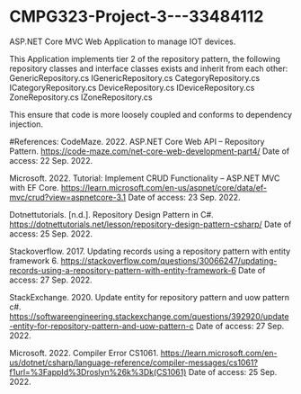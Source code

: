 # CMPG323-Project-3---33484112
 ASP.NET Core MVC Web Application to manage IOT devices.
 
 This Application implements tier 2 of the repository pattern, the following repository classes and interface classes exists and inherit from each other:
 GenericRepository.cs
 IGenericRepository.cs
 CategoryRepository.cs
 ICategoryRepository.cs
 DeviceRepository.cs
 IDeviceRepository.cs
 ZoneRepository.cs
 IZoneRepository.cs
 
 This ensure that code is more loosely coupled and conforms to dependency injection.
 
 #References:
 CodeMaze. 2022. ASP.NET Core Web API – Repository Pattern. https://code-maze.com/net-core-web-development-part4/
Date of access: 22 Sep. 2022.

Microsoft. 2022. Tutorial: Implement CRUD Functionality – ASP.NET MVC with EF Core. https://learn.microsoft.com/en-us/aspnet/core/data/ef-mvc/crud?view=aspnetcore-3.1
Date of access: 23 Sep. 2022.

Dotnettutorials. [n.d.]. Repository Design Pattern in C#. 
https://dotnettutorials.net/lesson/repository-design-pattern-csharp/
Date of access: 25 Sep. 2022.

Stackoverflow. 2017. Updating records using a repository pattern with entity framework 6. https://stackoverflow.com/questions/30066247/updating-records-using-a-repository-pattern-with-entity-framework-6
Date of access: 27 Sep. 2022.

StackExchange. 2020. Update entity for repository pattern and uow pattern c#. https://softwareengineering.stackexchange.com/questions/392920/update-entity-for-repository-pattern-and-uow-pattern-c
Date of access: 27 Sep. 2022.

Microsoft. 2022. Compiler Error CS1061. https://learn.microsoft.com/en-us/dotnet/csharp/language-reference/compiler-messages/cs1061?f1url=%3FappId%3Droslyn%26k%3Dk(CS1061)
Date of access: 25 Sep. 2022.










